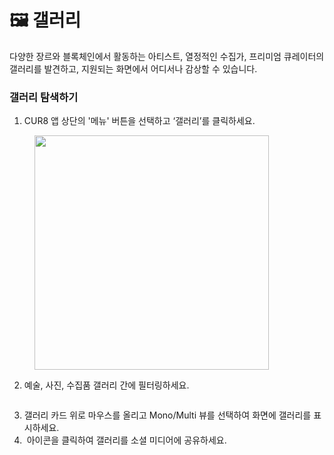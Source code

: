 # 🖼️ 갤러리

다양한 장르와 블록체인에서 활동하는 아티스트, 열정적인 수집가, 프리미엄 큐레이터의 갤러리를 발견하고, 지원되는 화면에서 어디서나 감상할 수 있습니다.&#x20;

### 갤러리 탐색하기

1. CUR8 앱 상단의 '메뉴' 버튼을 선택하고 ‘갤러리’를 클릭하세요.

<figure><img src="../.gitbook/assets/Screenshot 2025-03-23 at 14.08.45.png" alt="" width="375"><figcaption></figcaption></figure>

2. 예술, 사진, 수집품 갤러리 간에 필터링하세요.

<figure><img src="../.gitbook/assets/Screenshot 2025-03-23 at 14.12.35.png" alt=""><figcaption></figcaption></figure>

3. 갤러리 카드 위로 마우스를 올리고 Mono/Multi 뷰를 선택하여 화면에 갤러리를 표시하세요. &#x20;
4. <img src="../.gitbook/assets/Screenshot 2025-03-23 at 14.18.28.png" alt="" data-size="line"> 아이콘을 클릭하여 갤러리를 소셜 미디어에 공유하세요.&#x20;